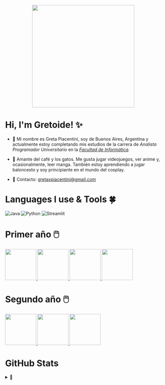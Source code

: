 <p align="center">
   <img src="https://64.media.tumblr.com/50b70c4ece45ecdb1dd7cc5265f24639/1f678acf38a1b251-cc/s540x810/643db11ae6cd9edae54dd7d6b7f39db129dac281.png" width="330px">
</p>

# Hi, I'm Gretoide! ✨
   
- 🤎 Mi nombre es Greta Piacentini, soy de Buenos Aires, Argentina y actualmente estoy completando mis estudios de la carrera de _Analista Programador Universitario_ en la _[Facultad de Informática](https://www.info.unlp.edu.ar/)._

- 🌙 Amante del café y los gatos. Me gusta jugar videojuegos, ver anime y, ocasionalmente, leer manga. También estoy aprendiendo a jugar baloncesto y soy principiante en el mundo del cosplay.

- 💌 Contacto: <a href="gretaxpiacentini@gmail.com">gretaxpiacentini@gmail.com</a>

# Languages I use & Tools 🍀
![Java](https://img.shields.io/badge/Java-7C9362?style=for-the-badge&logo=java&logoColor=D9E4C3)
![Python](https://img.shields.io/badge/Python-A8B988?style=for-the-badge&logo=python&logoColor=D9E4C3)
![Streamlit](https://img.shields.io/badge/Streamlit-CCD5AE?style=for-the-badge&logo=streamlit&logoColor=E9EDC9)
 
# Primer año 🖱️

<div>
    <a href="https://github.com/gretoide/CADP">
      <img height="100px" src="https://github-readme-stats.vercel.app/api/pin/?username=gretoide&repo=CADP&theme=merko" />
    </a>
   <a href="https://github.com/gretoide/Taller-de-Programacion">
      <img height="100px" src="https://github-readme-stats.vercel.app/api/pin/?username=gretoide&repo=Taller-de-Programacion&theme=merko" />
    </a> 
   <a href="https://github.com/gretoide/Organizacion-de-Computadoras">
      <img height="100px" src="https://github-readme-stats.vercel.app/api/pin/?username=gretoide&repo=Organizacion-de-Computadoras&theme=merko" />
    </a>
   <a href="https://github.com/gretoide/Arquitectura-de-Computadoras">
      <img height="100px" src="https://github-readme-stats.vercel.app/api/pin/?username=gretoide&repo=Arquitectura-de-Computadoras&theme=merko" />
    </a> 
</div>

# Segundo año 🖱️

<div>
    <a href="https://github.com/gretoide/Python">
      <img height="100px" src="https://github-readme-stats.vercel.app/api/pin/?username=gretoide&repo=Python&theme=merko" />
    </a>
   <a href="https://github.com/gretoide/OO1">
      <img height="100px" src="https://github-readme-stats.vercel.app/api/pin/?username=gretoide&repo=OO1&theme=merko" />
    </a> 
   <a href="https://github.com/gretoide/FOD">
      <img height="100px" src="https://github-readme-stats.vercel.app/api/pin/?username=gretoide&repo=FOD&theme=merko" />
    </a>
</div>


# GitHub Stats
<details>
  <summary>📖</summary>
  <br>
  <img src="https://github-readme-stats.vercel.app/api?username=gretoide&theme=merko&show_icons=true&hide_border=false&count_private=true" alt="gretoide's Stats">
  <img src="https://github-readme-streak-stats.herokuapp.com/?user=gretoide&theme=merko&hide_border=false" alt="gretoide's Streak">
  <img src="https://github-readme-stats.vercel.app/api/top-langs/?username=gretoide&theme=merko&show_icons=true&hide_border=false&layout=compact" alt="gretoide's Top Languages">
</details>
